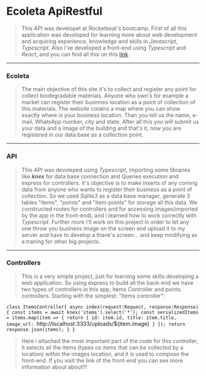 # Ecoleta ApiRestful

>This API was developet at Rocketseat's bootcamp.
>First of all this application was devoloped for learning more about web development and acquiring experience, knowledge and skills in _Javascript_, _Typescript_. Also i've developed a front-end using _Typescript_ and _React_, and you can find all this on this [link](https://github.com/ghsroriz/ecoleta-React-Rocketseat).

---


### Ecoleta
>The main objective of this site it's to collect and register any point for collect biodegradable materials. Anyone who own's for example a market can register their businnes location as a point of collection of this materials. The website cotains a map where you can show exactly where is your business location. Than you tell us the name, e-mail, WhatsApp number, city and state. After all this  you will submit us your data and a image of the building and that's it, now you are registered in our data base as a collection point.  


---



### API

>This API was devoleped using _Typescript_, importing some libraries like **_knex_** for data base connection and Queries execution and express for controllers. It's objective is to make inserts of any coming data from anyone who wants to register their business as a point of collection. So we used _Sqlite3_ as a data base manager, generate 3 tables "items", "points" and "item-points" for storage all this data.
>We constructed routes for controllers and for accessing images(imported by the app in the front-end), and i learned how to work correctly with _Typescript_. 
>Further more i'll work on this project in order to let any one throw you business image on the screen and upload it to my server and have to develop a thank's screen... and keep modifying as a traning for other big projects.



---


### Controllers

>This is a very simple project, just for learning some skills developing a web application. So using express to build all the back-end we have two types of controllers in this app, Items Controller and points controllers. Starting with the simplest: "Items controller":

`class ItemsController{
    async index(request:Request, response:Response) {
        const items = await knex('items').select('*');
        const serializedItems = items.map(item => {
            return {
                id: item.id,
                title: item.title,
                image_url: `http://localhost:3333/uploads/${item.image}`
            }
        });
        return response.json(items);
    }
}`
>Here i attached the most important part of the code for this controller, it selects all the items (types os items that can be collected by a location) within the images location, and it is used to compose the front-end. If you visit the link of the front-end you can see more information about about!!!

